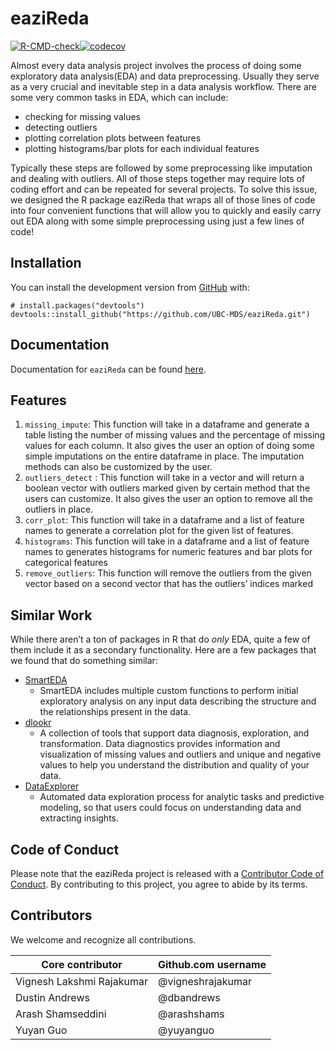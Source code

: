 
<!-- README.md is generated from README.Rmd. Please edit that file -->

# eaziReda

<!-- badges: start -->

[![R-CMD-check](https://github.com/UBC-MDS/eaziReda/workflows/R-CMD-check/badge.svg)](https://github.com/UBC-MDS/eaziReda/actions)[![codecov](https://codecov.io/gh/UBC-MDS/eaziReda/branch/master/graph/badge.svg)](https://codecov.io/gh/UBC-MDS/eaziReda)
<!-- badges: end -->

Almost every data analysis project involves the process of doing some
exploratory data analysis(EDA) and data preprocessing. Usually they
serve as a very crucial and inevitable step in a data analysis workflow.
There are some very common tasks in EDA, which can include:

-   checking for missing values
-   detecting outliers
-   plotting correlation plots between features
-   plotting histograms/bar plots for each individual features

Typically these steps are followed by some preprocessing like imputation
and dealing with outliers. All of those steps together may require lots
of coding effort and can be repeated for several projects. To solve this
issue, we designed the R package eaziReda that wraps all of those lines
of code into four convenient functions that will allow you to quickly
and easily carry out EDA along with some simple preprocessing using just
a few lines of code!

## Installation

You can install the development version from
[GitHub](https://github.com/) with:

    # install.packages("devtools")
    devtools::install_github("https://github.com/UBC-MDS/eaziReda.git")

## Documentation

Documentation for `eaziReda` can be found [here](ubc-mds.github.io/eazireda).

## Features

1.  `missing_impute`: This function will take in a dataframe and
    generate a table listing the number of missing values and the
    percentage of missing values for each column. It also gives the user
    an option of doing some simple imputations on the entire dataframe
    in place. The imputation methods can also be customized by the user.
2.  `outliers_detect` : This function will take in a vector and will
    return a boolean vector with outliers marked given by certain method
    that the users can customize. It also gives the user an option to
    remove all the outliers in place.
3.  `corr_plot`: This function will take in a dataframe and a list of
    feature names to generate a correlation plot for the given list of
    features.
4.  `histograms`: This function will take in a dataframe and a list of
    feature names to generates histograms for numeric features and bar
    plots for categorical features
5.  `remove_outliers`: This function will remove the outliers from the
    given vector based on a second vector that has the outliers’ indices
    marked

## Similar Work

While there aren’t a ton of packages in R that do *only* EDA, quite a
few of them include it as a secondary functionality. Here are a few
packages that we found that do something similar:

-   [SmartEDA](https://cran.r-project.org/web/packages/SmartEDA/vignettes/SmartEDA.html)
    -   SmartEDA includes multiple custom functions to perform initial
        exploratory analysis on any input data describing the structure
        and the relationships present in the data.
-   [dlookr](https://cran.r-project.org/web/packages/dlookr/index.html)
    -   A collection of tools that support data diagnosis, exploration,
        and transformation. Data diagnostics provides information and
        visualization of missing values and outliers and unique and
        negative values to help you understand the distribution and
        quality of your data.
-   [DataExplorer](https://www.rdocumentation.org/packages/DataExplorer/versions/0.8.1)
    -   Automated data exploration process for analytic tasks and
        predictive modeling, so that users could focus on understanding
        data and extracting insights.

## Code of Conduct

Please note that the eaziReda project is released with a [Contributor
Code of
Conduct](https://contributor-covenant.org/version/2/0/CODE_OF_CONDUCT.html).
By contributing to this project, you agree to abide by its terms.

## Contributors

We welcome and recognize all contributions.

| Core contributor          | Github.com username |
|---------------------------|---------------------|
| Vignesh Lakshmi Rajakumar | @vigneshrajakumar   |
| Dustin Andrews            | @dbandrews          |
| Arash Shamseddini         | @arashshams         |
| Yuyan Guo                 | @yuyanguo           |
